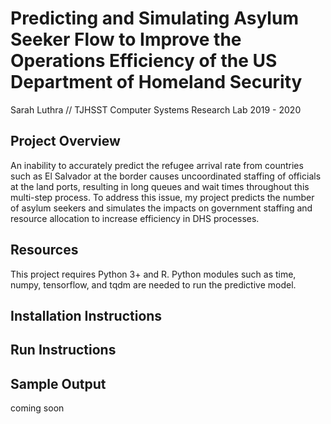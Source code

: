 # Predicting and Simulating Asylum Seeker Flow to Improve the Operations Efficiency of the US Department of Homeland Security
Sarah Luthra // TJHSST Computer Systems Research Lab 2019 - 2020

## Project Overview
An inability to accurately predict the refugee arrival rate from countries such as El Salvador at the border causes uncoordinated staffing of officials at the land ports, resulting in long queues and wait times throughout this multi-step process. To address this issue, my project predicts the number of asylum seekers and simulates the impacts on government staffing and resource allocation to increase efficiency in DHS processes. 

## Resources
This project requires Python 3+ and R. Python modules such as time, numpy, tensorflow, and tqdm are needed to run the predictive model. 

## Installation Instructions

## Run Instructions

## Sample Output
coming soon
